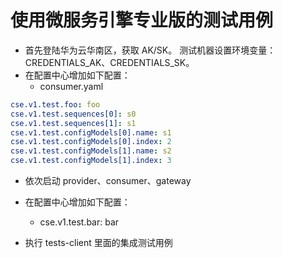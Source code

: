 # 使用微服务引擎专业版的测试用例

* 首先登陆华为云华南区，获取 AK/SK。 测试机器设置环境变量： CREDENTIALS_AK、CREDENTIALS_SK。
* 在配置中心增加如下配置：
  * consumer.yaml

```yaml
cse.v1.test.foo: foo
cse.v1.test.sequences[0]: s0
cse.v1.test.sequences[1]: s1
cse.v1.test.configModels[0].name: s1
cse.v1.test.configModels[0].index: 2
cse.v1.test.configModels[1].name: s2
cse.v1.test.configModels[1].index: 3
```

* 依次启动 provider、consumer、gateway
* 在配置中心增加如下配置：
  * cse.v1.test.bar: bar

* 执行 tests-client 里面的集成测试用例
